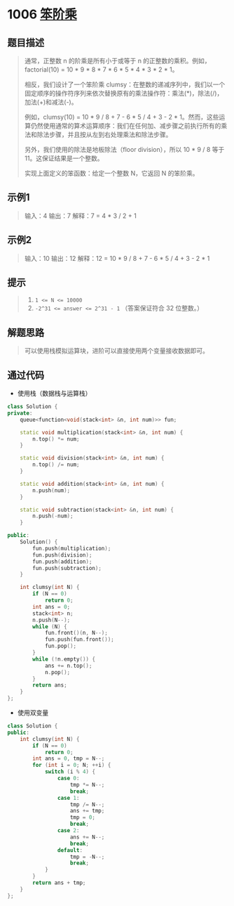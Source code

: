 # 1006 [笨阶乘](https://leetcode-cn.com/problems/clumsy-factorial/)

## 题目描述

> 通常，正整数 n 的阶乘是所有小于或等于 n 的正整数的乘积。例如，factorial(10) = 10 * 9 * 8 * 7 * 6 * 5 * 4 * 3 * 2 * 1。
>
> 相反，我们设计了一个笨阶乘 clumsy：在整数的递减序列中，我们以一个固定顺序的操作符序列来依次替换原有的乘法操作符：乘法(*)，除法(/)，加法(+)和减法(-)。
>
> 例如，clumsy(10) = 10 * 9 / 8 + 7 - 6 * 5 / 4 + 3 - 2 * 1。然而，这些运算仍然使用通常的算术运算顺序：我们在任何加、减步骤之前执行所有的乘法和除法步骤，并且按从左到右处理乘法和除法步骤。
>
> 另外，我们使用的除法是地板除法（floor division），所以 10 * 9 / 8 等于 11。这保证结果是一个整数。
>
> 实现上面定义的笨函数：给定一个整数 N，它返回 N 的笨阶乘。
>

## 示例1

> 输入：4
> 输出：7
> 解释：7 = 4 * 3 / 2 + 1

## 示例2

> 输入：10
> 输出：12
> 解释：12 = 10 * 9 / 8 + 7 - 6 * 5 / 4 + 3 - 2 * 1

## 提示

>1. `1 <= N <= 10000`
>2. `-2^31 <= answer <= 2^31 - 1` （答案保证符合 32 位整数。）

## 解题思路

>可以使用栈模拟运算块，进阶可以直接使用两个变量接收数据即可。

## 通过代码

- 使用栈（数据栈与运算栈）

```cpp
class Solution {
private:
    queue<function<void(stack<int> &n, int num)>> fun;

    static void multiplication(stack<int> &n, int num) {
        n.top() *= num;
    }

    static void division(stack<int> &n, int num) {
        n.top() /= num;
    }

    static void addition(stack<int> &n, int num) {
        n.push(num);
    }

    static void subtraction(stack<int> &n, int num) {
        n.push(-num);
    }

public:
    Solution() {
        fun.push(multiplication);
        fun.push(division);
        fun.push(addition);
        fun.push(subtraction);
    }

    int clumsy(int N) {
        if (N == 0)
            return 0;
        int ans = 0;
        stack<int> n;
        n.push(N--);
        while (N) {
            fun.front()(n, N--);
            fun.push(fun.front());
            fun.pop();
        }
        while (!n.empty()) {
            ans += n.top();
            n.pop();
        }
        return ans;
    }
};
```

- 使用双变量

```cpp
class Solution {
public:
    int clumsy(int N) {
        if (N == 0)
            return 0;
        int ans = 0, tmp = N--;
        for (int i = 0; N; ++i) {
            switch (i % 4) {
                case 0:
                    tmp *= N--;
                    break;
                case 1:
                    tmp /= N--;
                    ans += tmp;
                    tmp = 0;
                    break;
                case 2:
                    ans += N--;
                    break;
                default:
                    tmp = -N--;
                    break;
            }
        }
        return ans + tmp;
    }
};
```

